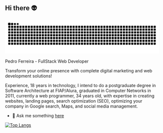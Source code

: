## Hi there :alien:
<!--snake animation-->
![snake gif](https://github.com/devpedroferreira/devpedroferreira/blob/output/github-contribution-grid-snake-dark.svg)

Pedro Ferreira - FullStack Web Developer

Transform your online presence with complete digital marketing and web development solutions!

Experience, 18 years in technology, I intend to do a postgraduate degree in Software Architecture at FIAP/Alura, graduated in Computer Networks in 2011, currently a web programmer, 34 years old, with expertise in creating websites, landing pages, search optimization (SEO), optimizing your company in Google search, Maps, and social media management.

- 💬 Ask me something [here](https://www.linkedin.com/in/devpedroferreira/)
  
[![Top Langs](https://github-readme-stats.vercel.app/api/top-langs/?username=devpedroferreira&langs_count=8)](https://github.com/devpedroferreira/github-readme-stats)
